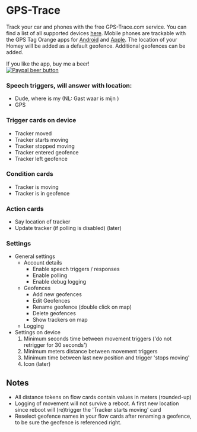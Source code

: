# GPS-Trace

Track your car and phones with the free GPS-Trace.com service. You can find a list of all supported devices [here](http://gps-trace.com/en/hardware). Mobile phones are trackable with the GPS Tag Orange apps for [Android](https://play.google.com/store/apps/details?id=wialon.GPS_Tag_Orange) and [Apple](https://itunes.apple.com/app/gps-tag-orange/id766356081).
The location of your Homey will be added as a default geofence. Additional geofences can be added.

If you like the app, buy me a beer!  
[![Paypal beer button](https://www.paypalobjects.com/webstatic/en_US/i/btn/png/blue-pill-paypal-34px.png)](http://PayPal.Me/ErikvanDongen)

### Speech triggers, will answer with location:
 - Dude, where is my <car name> (NL: Gast waar is mijn <tracker naam>)
 - GPS <tracker name>

### Trigger cards on device
 - Tracker moved
 - Tracker starts moving
 - Tracker stopped moving
 - Tracker entered geofence
 - Tracker left geofence

### Condition cards
 - Tracker is moving
 - Tracker is in geofence

### Action cards
 - Say location of tracker
 - Update tracker (if polling is disabled) (later)

### Settings
 - General settings
    - Account details
      - Enable speech triggers / responses
      - Enable polling
      - Enable debug logging
    - Geofences
      - Add new geofences
      - Edit Geofences
      - Rename geofence (double click on map)
      - Delete geofences
      - Show trackers on map
    - Logging
 - Settings on device
    1. Minimum seconds time between movement triggers
      ('do not retrigger for 30 seconds')
    2. Minimum meters distance between movement triggers
    3. Minimum time between last new position and trigger 'stops moving'
    4. Icon (later)

## Notes
- All distance tokens on flow cards contain values in meters (rounded-up)
- Logging of movement will not survive a reboot. A first new location since reboot will (re)trigger the 'Tracker starts moving' card
- Reselect geofence names in your flow cards after renaming a geofence, to be sure the geofence is referenced right.
